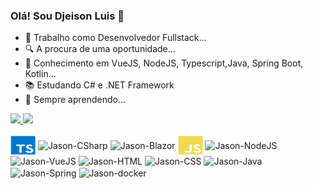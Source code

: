 ### Olá! Sou Djeison Luis 👋
- 🔭 Trabalho como Desenvolvedor Fullstack...
- 🔍 A procura de uma oportunidade...
- 🧠 Conhecimento em VueJS, NodeJS, Typescript,Java, Spring Boot, Kotlin...
- 📚 Estudando C# e .NET Framework
- 📖 Sempre aprendendo...

<div>
    <a href="https://github.com/JasonLuis">
        <img height="180em"
            src="https://github-readme-stats.vercel.app/api?username=JasonLuis&show_icons=true&theme=vue-dark" />
        <img height="180em"
            src="https://github-readme-stats.vercel.app/api/top-langs/?username=JasonLuis&layout=compact&langs_count=9&theme=vue-dark" />
    </a>
</div>

<div style="display: inline_block"><br>
    <img align="center" alt="Jason-Ts" height="30" width="40"
        src="https://raw.githubusercontent.com/devicons/devicon/master/icons/typescript/typescript-plain.svg">
    <img align="center" alt="Jason-CSharp" height="30" width="40"
        src="https://cdn.jsdelivr.net/gh/devicons/devicon/icons/csharp/csharp-original.svg">
    <img align="center" alt="Jason-Blazor" height="30" width="40"
        src="https://cdn.jsdelivr.net/gh/devicons/devicon/icons/blazor/blazor-original.svg">
    <img align="center" alt="Jason-Js" height="30" width="40"
        src="https://raw.githubusercontent.com/devicons/devicon/master/icons/javascript/javascript-plain.svg">
    <img align="center" alt="Jason-NodeJS" height="30" width="40"
        src="https://cdn.jsdelivr.net/gh/devicons/devicon/icons/nodejs/nodejs-original.svg">
    <img align="center" alt="Jason-VueJS" height="30" width="40"
        src="https://cdn.jsdelivr.net/gh/devicons/devicon/icons/vuejs/vuejs-original.svg">
    <img align="center" alt="Jason-HTML" height="30" width="40"
        src="https://cdn.jsdelivr.net/gh/devicons/devicon/icons/html5/html5-original.svg">
    <img align="center" alt="Jason-CSS" height="30" width="40"
        src="https://cdn.jsdelivr.net/gh/devicons/devicon/icons/css3/css3-original.svg">
    <img align="center" alt="Jason-Java" height="30" width="40"
        src="https://cdn.jsdelivr.net/gh/devicons/devicon/icons/java/java-original.svg">
    <img align="center" alt="Jason-Spring" height="30" width="40"
        src="https://cdn.jsdelivr.net/gh/devicons/devicon/icons/spring/spring-original.svg">
    <!--<img align="center" alt="Jason-Python" height="30" width="40"
        src="https://cdn.jsdelivr.net/gh/devicons/devicon/icons/python/python-original.svg">-->
    <!--<img align="center" alt="Jason-Flutter" height="30" width="40"
        src="https://cdn.jsdelivr.net/gh/devicons/devicon/icons/flutter/flutter-original.svg">-->
    <!--<img align="center" alt="Jason-Kotlin" height="30" width="40"
        src="https://cdn.jsdelivr.net/gh/devicons/devicon/icons/kotlin/kotlin-original.svg">-->
    <!--<img align="center" alt="Jason-Swift" height="30" width="40"
        src="https://cdn.jsdelivr.net/gh/devicons/devicon/icons/swift/swift-original.svg">-->
    <img align="center" alt="Jason-docker" height="40" width="50"
        src="https://cdn.jsdelivr.net/gh/devicons/devicon/icons/docker/docker-original.svg">
</div>
